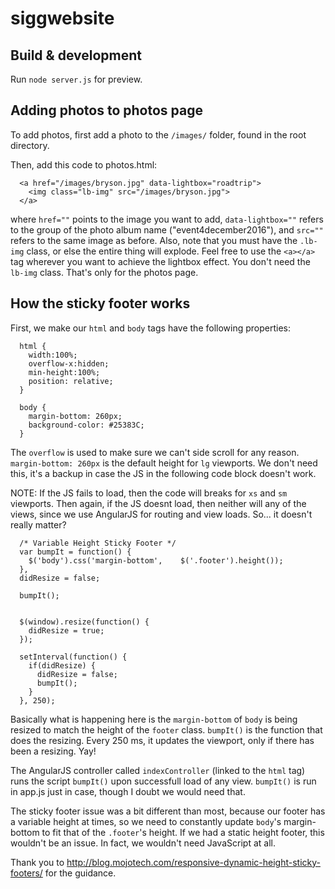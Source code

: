 # siggwebsite

## Build & development

Run `node server.js` for preview.

## Adding photos to photos page

To add photos, first add a photo to the `/images/` folder, found in the root directory.

Then, add this code to photos.html:

```
  <a href="/images/bryson.jpg" data-lightbox="roadtrip">
    <img class="lb-img" src="/images/bryson.jpg">
  </a>      
```
where `href=""` points to the image you want to add,  `data-lightbox=""` refers to the group of the photo album name ("event4december2016"), and `src=""` refers to the same image as before.
Also, note that you must have the `.lb-img` class, or else the entire thing will explode.
Feel free to use the `<a></a>` tag wherever you want to achieve the lightbox effect. You don't need the `lb-img` class. That's only for the photos page.

## How the sticky footer works

First, we make our `html` and `body` tags have the following properties:

```
  html {
    width:100%;
    overflow-x:hidden;
    min-height:100%;
    position: relative;
  }

  body {
    margin-bottom: 260px;
    background-color: #25383C;
  }
```
The `overflow` is used to make sure we can't side scroll for any reason. `margin-bottom: 260px` is the default height for `lg` viewports. We don't need this, it's a backup in case the JS in the following code block doesn't work. 

NOTE: If the JS fails to load, then the code will breaks for `xs` and `sm` viewports. Then again, if the JS doesnt load, then neither will any of the views, since we use AngularJS for routing and view loads. So... it doesn't really matter?

```
  /* Variable Height Sticky Footer */
  var bumpIt = function() {  
    $('body').css('margin-bottom',    $('.footer').height());
  },
  didResize = false;

  bumpIt();


  $(window).resize(function() {
    didResize = true;
  });

  setInterval(function() {  
    if(didResize) {
      didResize = false;
      bumpIt();
    }
  }, 250);
```
Basically what is happening here is the `margin-bottom` of `body` is being resized to match the height of the `footer` class. `bumpIt()` is the function that does the resizing. Every 250 ms, it updates the viewport, only if there has been a resizing. Yay!

The AngularJS controller called `indexController` (linked to the `html` tag) runs the script `bumpIt()` upon successfull load of any view. `bumpIt()` is run in app.js just in case, though I doubt we would need that.

The sticky footer issue was a bit different than most, because our footer has a variable height at times, so we need to constantly update `body`'s margin-bottom to fit that of the `.footer`'s height. If we had a static height footer, this wouldn't be an issue. In fact, we wouldn't need JavaScript at all.

Thank you to http://blog.mojotech.com/responsive-dynamic-height-sticky-footers/ for the guidance.
